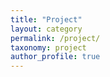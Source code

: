 ```yaml
---
title: "Project"
layout: category
permalink: /project/
taxonomy: project
author_profile: true
---
```

